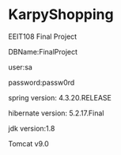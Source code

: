 # KarpyShopping
EEIT108 Final Project


DBName:FinalProject

user:sa

password:passw0rd


spring version: 4.3.20.RELEASE

hibernate version: 5.2.17.Final

jdk version:1.8

Tomcat v9.0
